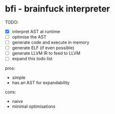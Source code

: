 # bfi - brainfuck interpreter

TODO:
  - [x] interpret AST at runtime
  - [ ] optimise the AST
  - [ ] generate code and execute in memory
  - [ ] generate ELF (if even possible)
  - [ ] generate LLVM IR to feed to LLVM
  - [ ] expand this todo list

pros:
  - simple
  - has an AST for expandability
  
cons:
  - naive
  - minimal optimisations
